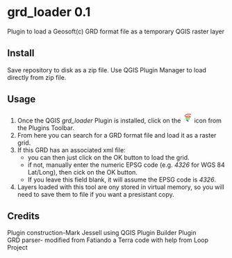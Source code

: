 # grd_loader 0.1   

Plugin to load a Geosoft(c) GRD format file as a temporary QGIS raster layer    
   
## Install   

Save repository to disk as a zip file. Use QGIS Plugin Manager to load directly from zip file.

## Usage   

1. Once the QGIS *grd_loader* Plugin is installed, click on the ![grd_icon](icon.png) icon from the Plugins Toolbar.   
2. From here you can search for a GRD format file and load it as a raster grid.   
3. If this GRD has an associated xml file:
    * you can then just click on the OK button to load the grid. 
    * if not, manually enter the numeric EPSG code (e.g. *4326* for WGS 84 Lat/Long), then cick on the OK button.
    * If you leave this field blank, it will assume the EPSG code is *4326*.   
4. Layers loaded with this tool are ony stored in virtual memory, so you will need to save them to file if you want a presistant copy. 

## Credits    
Plugin construction-Mark Jessell using QGIS Plugin Builder Plugin    
GRD parser- modified from Fatiando a Terra code with help from Loop Project    